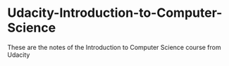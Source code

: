 # Udacity-Introduction-to-Computer-Science

These are the notes of the Introduction to Computer Science course from Udacity

